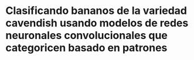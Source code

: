 # Clasificando bananos de la variedad cavendish usando modelos de redes neuronales convolucionales que categoricen basado en patrones
